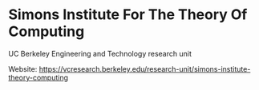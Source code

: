 # Simons Institute For The Theory Of Computing
UC Berkeley Engineering and Technology research unit

Website: https://vcresearch.berkeley.edu/research-unit/simons-institute-theory-computing
